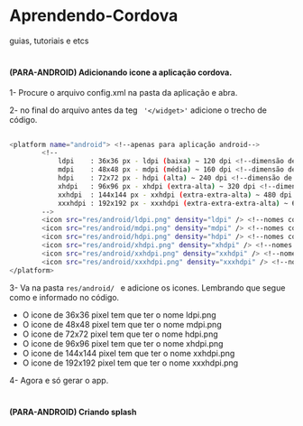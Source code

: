 # Aprendendo-Cordova
guias, tutoriais e etcs
#
#### (PARA-ANDROID) Adicionando icone a aplicação cordova.

1- Procure o arquivo config.xml na pasta da aplicação e abra.

2- no final do arquivo antes da teg ``` '</widget>'``` adicione o trecho de código.

```sh
  
<platform name="android"> <!--apenas para aplicação android--> 
        <!--
            ldpi    : 36x36 px - ldpi (baixa) ~ 120 dpi <!--dimensão de icone para tela com densidade ldpi-->
            mdpi    : 48x48 px - mdpi (média) ~ 160 dpi <!--dimensão de icone para tela com densidade mdpi-->
            hdpi    : 72x72 px - hdpi (alta) ~ 240 dpi <!--dimensão de icone para tela com densidade hdpi-->
            xhdpi   : 96x96 px - xhdpi (extra-alta) ~ 320 dpi <!--dimensão de icone para tela com densidade xdpi-->
            xxhdpi  : 144x144 px - xxhdpi (extra-extra-alta) ~ 480 dpi <!--dimensão de icone para tela com densidade xxldpi-->
            xxxhdpi : 192x192 px - xxxhdpi (extra-extra-extra-alta) ~ 640 dpi <!--dimensão de icone para tela com densidade xxxldpi-->
        -->
        <icon src="res/android/ldpi.png" density="ldpi" /> <!--nomes corretos para os icones 36x36 -->
        <icon src="res/android/mdpi.png" density="mdpi" /> <!--nomes corretos para os icones 48x48 -->
        <icon src="res/android/hdpi.png" density="hdpi" /> <!--nomes corretos para os icones 72x72 -->
        <icon src="res/android/xhdpi.png" density="xhdpi" /> <!--nomes corretos para os icones 96x96 -->
        <icon src="res/android/xxhdpi.png" density="xxhdpi" /> <!--nomes corretos para os icones 144x144 -->
        <icon src="res/android/xxxhdpi.png" density="xxxhdpi" /> <!--nomes corretos para os icones 192x192 -->
</platform>
```
3- Va na pasta ```res/android/ ``` e adicione os icones. Lembrando que segue como e informado no código.

 - O icone de 36x36 pixel tem que ter o nome ldpi.png
 - O icone de 48x48 pixel tem que ter o nome mdpi.png
 - O icone de 72x72 pixel tem que ter o nome hdpi.png
 - O icone de 96x96 pixel tem que ter o nome xhdpi.png
 - O icone de 144x144 pixel tem que ter o nome xxhdpi.png
 - O icone de 192x192 pixel tem que ter o nome xxxhdpi.png
 
 4- Agora e só gerar o app.
 #
 
 #### (PARA-ANDROID)  Criando splash
 
 
